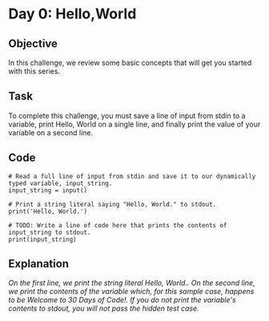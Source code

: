 # Day 0: Hello,World

## Objective
In this challenge, we review some basic concepts that will get you started with this series. 

## Task
To complete this challenge, you must save a line of input from stdin to a variable, print Hello, World on a single line, and finally print the value of your variable on a second line.

## Code
```
# Read a full line of input from stdin and save it to our dynamically typed variable, input_string.
input_string = input()

# Print a string literal saying "Hello, World." to stdout.
print('Hello, World.')

# TODO: Write a line of code here that prints the contents of input_string to stdout.
print(input_string)
```
## Explanation
*On the first line, we print the string literal Hello, World.. On the second line, we print the contents of the variable which, for this sample case, happens to be Welcome to 30 Days of Code!. If you do not print the variable's contents to stdout, you will not pass the hidden test case.* 
